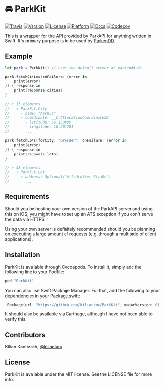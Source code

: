 # 🚘 ParkKit

[![Travis](https://img.shields.io/travis/kiliankoe/ParkKit.svg?style=flat-square)](https://travis-ci.org/kiliankoe/ParkKit)
[![Version](https://img.shields.io/cocoapods/v/ParkKit.svg?style=flat-square)](http://cocoapods.org/pods/ParkKit)
[![License](https://img.shields.io/cocoapods/l/ParkKit.svg?style=flat-square)](http://cocoapods.org/pods/ParkKit)
[![Platform](https://img.shields.io/cocoapods/p/ParkKit.svg?style=flat-square)](http://cocoapods.org/pods/ParkKit)
[![Docs](https://img.shields.io/cocoapods/metrics/doc-percent/ParkKit.svg?style=flat-square)](http://cocoadocs.org/docsets/ParkKit)
[![Codecov](https://img.shields.io/codecov/c/github/kiliankoe/ParkKit.svg?style=flat-square)](https://codecov.io/gh/kiliankoe/ParkKit)

This is a wrapper for the API provided by [ParkAPI](https://github.com/offenesdresden/ParkAPI) for anything written in Swift. It's primary purpose is to be used by [ParkenDD](https://github.com/kiliankoe/ParkenDD).

## Example

```swift
let park = ParkKit() // uses the default server at parkendd.de
```

```swift
park.fetchCities(onFailure: {error in
	print(error)
}) { response in
	print(response.cities)
}

// ▿ 13 elements
//   ▿ ParkKit.City
//     - name: "Aarhus"
//     ▿ coordinate: __C.CLLocationCoordinate2D
//       - latitude: 56.153005
//       - longitude: 10.203201
//       ...
```

```swift
park.fetchLots(forCity: "Dresden", onFailure: {error in
	print(error)
}) { response in
	print(response.lots)
}

// ▿ 48 elements
//   ▿ ParkKit.Lot
//     ▿ address: Optional("Wilsdruffer Straße")
//       ...
```

## Requirements

Should you be hosting your own version of the ParkAPI server and using this on iOS, you might have to set up an ATS exception if you don't serve the data via HTTPS.

Using your own server is definitely recommended should you be planning on executing a large amount of requests (e.g. through a multitude of client applications). 

## Installation

ParkKit is available through Cocoapods. To install it, simply add the following line to your Podfile:

```ruby
pod "ParkKit"
```

You can also use Swift Package Manager. For that, add the following to your dependencies in your Package.swift:

```swift
.Package(url: "https://github.com/kiliankoe/ParkKit", majorVersion: 0)
```

It should also be available via Carthage, although I have not been able to verify this.

## Contributors

Kilian Koeltzsch, [@kiliankoe](https://github.com/kiliankoe)

## License

ParkKit is available under the MIT license. See the LICENSE file for more info.
